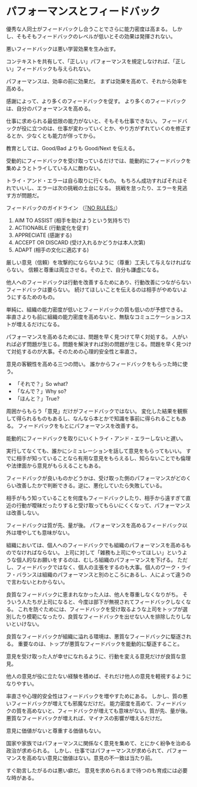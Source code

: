 # パフォーマンスとフィードバック

優秀な人同士がフィードバックし合うことでさらに能力密度は高まる。
しかし、そもそもフィードバックのレベルが低いとその効果は発揮されない。

悪いフィードバックは悪い学習効果を生み出す。

コンテキストを共有して、「正しい」パフォーマンスを規定しなければ、「正しい」フィードバックも与えられない。

パフォーマンスは、効率の前に効果だ。
まずは効果を高めて、それから効率を高める。

感謝によって、より多くのフィードバックを促す。
より多くのフィードバックは、自分のパフォーマンスを高める。

仕事に求められる最低限の能力がないと、そもそも仕事できない。
フィードバックが役に立つのは、仕事が変わっていくとか、やり方がずれていくのを修正するとか、少なくとも能力が伴ってから。

教育としては、Good/Bad よりも Good/Next を伝える。

受動的にフィードバックを受け取っているだけでは、能動的にフィードバックを集めようとトライしている人に敵わない。

トライ・アンド・エラーは自ら取りに行くもの。
もちろん成功すればそれはそれでいいし、エラーは次の挑戦の土台になる。
挑戦を怠ったり、エラーを見逃す方が問題だ。

フィードバックのガイドライン
（[『NO RULES』](https://www.amazon.co.jp/dp/4532323673)）

1. AIM TO ASSIST (相手を助けようという気持ちで)
2. ACTIONABLE (行動変化を促す)
3. APPRECIATE (感謝する)
4. ACCEPT OR DISCARD (受け入れるかどうかは本人次第)
5. ADAPT (相手の文化に適応する)

厳しい意見（信頼）を攻撃的にならないように（尊重）工夫して与えなければならない。
信頼と尊重は両立させる。その上で、自分も謙虚になる。

他人へのフィードバックは行動を改善するためにあり、行動改善につながらないフィードバックは要らない。
続けてほしいことを伝えるのは相手がやめないようにするためのもの。

単純に、組織の能力密度が低いとフィードバックの質も低いのが予想できる。
率直さよりも前に組織の能力密度を高めないと、無駄なコミュニケーションコストが増えるだけになる。

パフォーマンスを高めるためには、問題を早く見つけて早く対処する。
人がいれば必ず問題が生じる。問題を解決すれば別の問題が生じる。問題を早く見つけて対処するのが大事。そのための心理的安全性と率直さ。

意見の客観性を高める三つの問い。
誰かからフィードバックをもらった時に使う。

- 「それで？」So what?
- 「なんで？」Why so?
- 「ほんと？」True?

周囲からもらう「意見」だけがフィードバックではない。
変化した結果を観察して得られるものもあるし、なんなら本とかで知識を事前に得られることもある。
フィードバックをもとにパフォーマンスを改善する。

能動的にフィードバックを取りにいくトライ・アンド・エラーしないと遅い。

実行してなくても、誰かにシミュレーションを話して意見をもらってもいい。
すでに相手が知っていることなら有用な意見をもらえるし、知らないことでも倫理や法律面から意見がもらえることもある。

フィードバックが良いものかどうかは、受け取った側のパフォーマンスがどのくらい改善したかで判断できる。逆に、悪化していたら失敗している。

相手がもう知っていることを何度もフィードバックしたり、相手から遠すぎて直近の行動が曖昧だったりすると受け取ってもらいにくくなって、パフォーマンスは改善しない。

フィードバックは質が先、量が後。
パフォーマンスを高めるフィードバック以外は増やしても意味がない。

組織においては、個人へのフィードバックでも組織のパフォーマンスを高めるものでなければならない。
上司に対して「雑務も上司にやってほしい」というような個人的なお願いをするのは、むしろ組織のパフォーマンスを下げる。
ただし、フィードバックではなく、個人の主張をするのも大事。個人のワーク・ライフ・バランスは組織のパフォーマンスと別のところにあるし、人によって違うので言わないとわからない。

良質なフィードバックに恵まれなかった人は、他人を尊重しなくなりがち。
そういう人たちが上司になると、今度は部下が無視されてフィードバックしなくなる。
これを防ぐためには、フィードバックを受け取るような上司をトップが選別したり模範になったり、良質なフィードバックを出せない人を排除したりしないといけない。

良質なフィードバックが組織に溢れる環境は、悪質なフィードバックに駆逐される。
重要なのは、トップが悪質なフィードバックを能動的に駆逐すること。

意見を受け取った人が幸せになれるように、行動を変える意見だけが良質な意見。

他人の意見が役に立たない経験を積めば、それだけ他人の意見を軽視するようになりやすい。

率直さや心理的安全性はフィードバックを増やすためにある。
しかし、質の悪いフィードバックが増えても邪魔なだけだ。
能力密度を高めて、フィードバックの質を高めないと、フィードバックが増えても意味がない。質が先、量が後。
悪質なフィードバックが増えれば、マイナスの影響が増えるだけだ。

意見に価値がないと尊重する価値もない。

国家や家族ではパフォーマンスに関係なく意見を集めて、とにかく紛争を治める政治が求められる。
しかし、仕事ではパフォーマンスが求められて、パフォーマンスを高めない意見に価値はない。意見の不一致は当たり前。

すぐ助言したがるのは悪い癖だ。
意見を求められるまで待つのも育成には必要な時がある。
